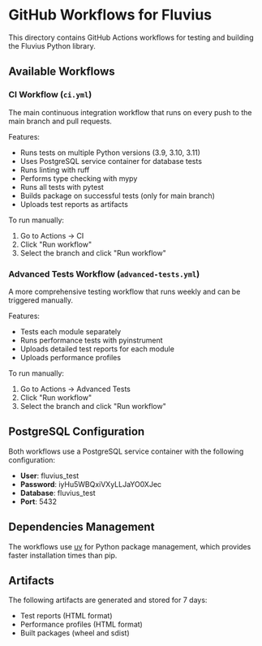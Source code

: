 # GitHub Workflows for Fluvius

This directory contains GitHub Actions workflows for testing and building the Fluvius Python library.

## Available Workflows

### CI Workflow (`ci.yml`)

The main continuous integration workflow that runs on every push to the main branch and pull requests.

Features:
- Runs tests on multiple Python versions (3.9, 3.10, 3.11)
- Uses PostgreSQL service container for database tests
- Runs linting with ruff
- Performs type checking with mypy
- Runs all tests with pytest
- Builds package on successful tests (only for main branch)
- Uploads test reports as artifacts

To run manually:
1. Go to Actions → CI
2. Click "Run workflow"
3. Select the branch and click "Run workflow"

### Advanced Tests Workflow (`advanced-tests.yml`)

A more comprehensive testing workflow that runs weekly and can be triggered manually.

Features:
- Tests each module separately
- Runs performance tests with pyinstrument
- Uploads detailed test reports for each module
- Uploads performance profiles

To run manually:
1. Go to Actions → Advanced Tests
2. Click "Run workflow"
3. Select the branch and click "Run workflow"

## PostgreSQL Configuration

Both workflows use a PostgreSQL service container with the following configuration:
- **User**: fluvius_test
- **Password**: iyHu5WBQxiVXyLLJaYO0XJec
- **Database**: fluvius_test
- **Port**: 5432

## Dependencies Management

The workflows use [uv](https://github.com/astral-sh/uv) for Python package management, which provides faster installation times than pip.

## Artifacts

The following artifacts are generated and stored for 7 days:
- Test reports (HTML format)
- Performance profiles (HTML format)
- Built packages (wheel and sdist)